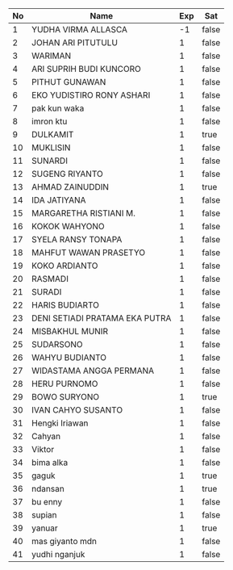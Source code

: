 | No | Name | Exp | Sat |
|-----|-----|-----|-----|
| 1 | YUDHA VIRMA ALLASCA | -1 | false |
| 2 | JOHAN ARI PITUTULU | 1 | false |
| 3 | WARIMAN | 1 | false |
| 4 | ARI SUPRIH BUDI KUNCORO | 1 | false |
| 5 | PITHUT GUNAWAN | 1 | false |
| 6 | EKO YUDISTIRO RONY ASHARI | 1 | false |
| 7 | pak kun waka | 1 | false |
| 8 | imron ktu | 1 | false |
| 9 | DULKAMIT | 1 | true |
| 10 | MUKLISIN | 1 | false |
| 11 | SUNARDI | 1 | false |
| 12 | SUGENG RIYANTO | 1 | false |
| 13 | AHMAD ZAINUDDIN | 1 | true |
| 14 | IDA JATIYANA | 1 | false |
| 15 | MARGARETHA RISTIANI M. | 1 | false |
| 16 | KOKOK WAHYONO | 1 | false |
| 17 | SYELA RANSY TONAPA | 1 | false |
| 18 | MAHFUT WAWAN PRASETYO | 1 | false |
| 19 | KOKO ARDIANTO | 1 | false |
| 20 | RASMADI | 1 | false |
| 21 | SURADI | 1 | false |
| 22 | HARIS BUDIARTO | 1 | false |
| 23 | DENI SETIADI PRATAMA EKA PUTRA | 1 | false |
| 24 | MISBAKHUL MUNIR | 1 | false |
| 25 | SUDARSONO | 1 | false |
| 26 | WAHYU BUDIANTO | 1 | false |
| 27 | WIDASTAMA ANGGA PERMANA | 1 | false |
| 28 | HERU PURNOMO | 1 | false |
| 29 | BOWO SURYONO | 1 | true |
| 30 | IVAN CAHYO SUSANTO | 1 | false |
| 31 | Hengki Iriawan | 1 | false |
| 32 | Cahyan | 1 | false |
| 33 | Viktor | 1 | false |
| 34 | bima alka | 1 | false |
| 35 | gaguk | 1 | true |
| 36 | ndansan | 1 | true |
| 37 | bu enny | 1 | false |
| 38 | supian | 1 | false |
| 39 | yanuar | 1 | true |
| 40 | mas giyanto mdn | 1 | false |
| 41 | yudhi nganjuk | 1 | false |
